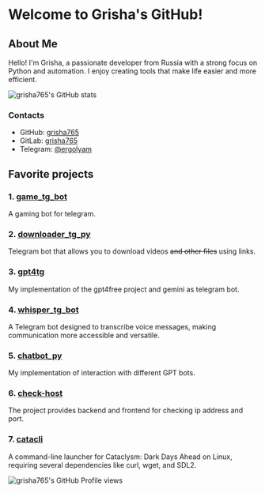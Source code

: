 # Welcome to Grisha's GitHub!

## About Me

Hello! I'm Grisha, a passionate developer from Russia with a strong focus on Python and automation. I enjoy creating tools that make life easier and more efficient.

![grisha765's GitHub stats](https://github-readme-stats.vercel.app/api?username=grisha765&bg_color=000000&title_color=F58143&show_icons=true&icon_color=F58143&text_color=ffffff&hide_border=true&border_radius=20&include_all_commits=true&count_private=false&hide=contribs)

### Contacts

- GitHub: [grisha765](https://github.com/grisha765)
- GitLab: [grisha765](https://gitlab.com/grisha765)
- Telegram: [@ergolyam](https://t.me/ergolyam)

## Favorite projects

### 1. [game_tg_bot](https://github.com/grisha765/game_tg_bot)
A gaming bot for telegram.

### 2. [downloader_tg_py](https://github.com/grisha765/downloader_tg_py)
Telegram bot that allows you to download videos ~~and other files~~ using links.

### 3. [gpt4tg](https://github.com/grisha765/gpt4tg)
My implementation of the gpt4free project and gemini as telegram bot.

### 4. [whisper_tg_bot](https://github.com/grisha765/whisper_tg_bot)
A Telegram bot designed to transcribe voice messages, making communication more accessible and versatile.

### 5. [chatbot_py](https://github.com/grisha765/chatbot_py)
My implementation of interaction with different GPT bots.

### 6. [check-host](https://github.com/grisha765/check-host)
The project provides backend and frontend for checking ip address and port.

### 7. [catacli](https://github.com/grisha765/catacli)
A command-line launcher for Cataclysm: Dark Days Ahead on Linux, requiring several dependencies like curl, wget, and SDL2.

![grisha765's GitHub Profile views](https://komarev.com/ghpvc/?username=grisha765&color=orange&style=plastic)
